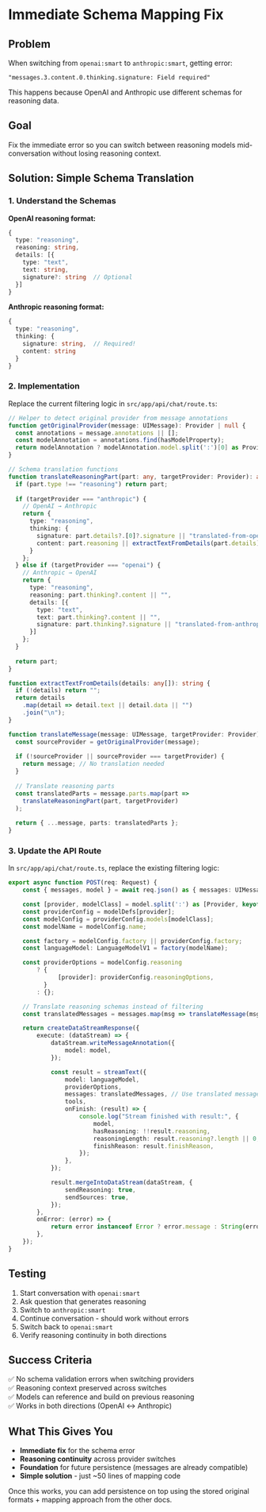 # Immediate Schema Mapping Fix

## Problem
When switching from `openai:smart` to `anthropic:smart`, getting error:
```
"messages.3.content.0.thinking.signature: Field required"
```

This happens because OpenAI and Anthropic use different schemas for reasoning data.

## Goal
Fix the immediate error so you can switch between reasoning models mid-conversation without losing reasoning context.

## Solution: Simple Schema Translation

### 1. Understand the Schemas

**OpenAI reasoning format:**
```typescript
{
  type: "reasoning",
  reasoning: string,
  details: [{
    type: "text",
    text: string,
    signature?: string  // Optional
  }]
}
```

**Anthropic reasoning format:**
```typescript
{
  type: "reasoning", 
  thinking: {
    signature: string,  // Required!
    content: string
  }
}
```

### 2. Implementation

Replace the current filtering logic in `src/app/api/chat/route.ts`:

```typescript
// Helper to detect original provider from message annotations
function getOriginalProvider(message: UIMessage): Provider | null {
  const annotations = message.annotations || [];
  const modelAnnotation = annotations.find(hasModelProperty);
  return modelAnnotation ? modelAnnotation.model.split(':')[0] as Provider : null;
}

// Schema translation functions
function translateReasoningPart(part: any, targetProvider: Provider): any {
  if (part.type !== "reasoning") return part;
  
  if (targetProvider === "anthropic") {
    // OpenAI → Anthropic
    return {
      type: "reasoning",
      thinking: {
        signature: part.details?.[0]?.signature || "translated-from-openai",
        content: part.reasoning || extractTextFromDetails(part.details)
      }
    };
  } else if (targetProvider === "openai") {
    // Anthropic → OpenAI
    return {
      type: "reasoning",
      reasoning: part.thinking?.content || "",
      details: [{
        type: "text",
        text: part.thinking?.content || "",
        signature: part.thinking?.signature || "translated-from-anthropic"
      }]
    };
  }
  
  return part;
}

function extractTextFromDetails(details: any[]): string {
  if (!details) return "";
  return details
    .map(detail => detail.text || detail.data || "")
    .join("\n");
}

function translateMessage(message: UIMessage, targetProvider: Provider): UIMessage {
  const sourceProvider = getOriginalProvider(message);
  
  if (!sourceProvider || sourceProvider === targetProvider) {
    return message; // No translation needed
  }
  
  // Translate reasoning parts
  const translatedParts = message.parts.map(part => 
    translateReasoningPart(part, targetProvider)
  );
  
  return { ...message, parts: translatedParts };
}
```

### 3. Update the API Route

In `src/app/api/chat/route.ts`, replace the existing filtering logic:

```typescript
export async function POST(req: Request) {
    const { messages, model } = await req.json() as { messages: UIMessage[], model: Model };

    const [provider, modelClass] = model.split(':') as [Provider, keyof typeof modelDefs[Provider]['models']];
    const providerConfig = modelDefs[provider];
    const modelConfig = providerConfig.models[modelClass];
    const modelName = modelConfig.name;

    const factory = modelConfig.factory || providerConfig.factory;
    const languageModel: LanguageModelV1 = factory(modelName);

    const providerOptions = modelConfig.reasoning
        ? {
              [provider]: providerConfig.reasoningOptions,
          }
        : {};

    // Translate reasoning schemas instead of filtering
    const translatedMessages = messages.map(msg => translateMessage(msg, provider));

    return createDataStreamResponse({
        execute: (dataStream) => {
            dataStream.writeMessageAnnotation({
                model: model,
            });

            const result = streamText({
                model: languageModel,
                providerOptions,
                messages: translatedMessages, // Use translated messages
                tools,
                onFinish: (result) => {
                    console.log("Stream finished with result:", {
                        model,
                        hasReasoning: !!result.reasoning,
                        reasoningLength: result.reasoning?.length || 0,
                        finishReason: result.finishReason,
                    });
                },
            });

            result.mergeIntoDataStream(dataStream, {
                sendReasoning: true,
                sendSources: true,
            });
        },
        onError: (error) => {
            return error instanceof Error ? error.message : String(error);
        },
    });
}
```

## Testing

1. Start conversation with `openai:smart`
2. Ask question that generates reasoning
3. Switch to `anthropic:smart` 
4. Continue conversation - should work without errors
5. Switch back to `openai:smart`
6. Verify reasoning continuity in both directions

## Success Criteria

✅ No schema validation errors when switching providers  
✅ Reasoning context preserved across switches  
✅ Models can reference and build on previous reasoning  
✅ Works in both directions (OpenAI ↔ Anthropic)  

## What This Gives You

- **Immediate fix** for the schema error
- **Reasoning continuity** across provider switches  
- **Foundation** for future persistence (messages are already compatible)
- **Simple solution** - just ~50 lines of mapping code

Once this works, you can add persistence on top using the stored original formats + mapping approach from the other docs. 
